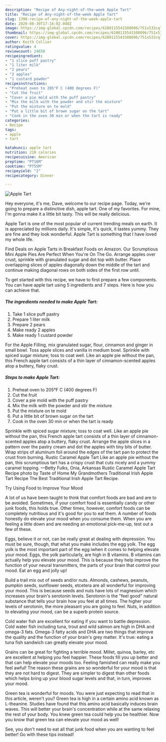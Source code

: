 ```yaml
---
description: "Recipe of Any-night-of-the-week Apple Tart"
title: "Recipe of Any-night-of-the-week Apple Tart"
slug: 1390-recipe-of-any-night-of-the-week-apple-tart
date: 2020-08-30T17:16:02.048Z
image: https://img-global.cpcdn.com/recipes/6280115541508096/751x532cq70/apple-tart-recipe-main-photo.jpg
thumbnail: https://img-global.cpcdn.com/recipes/6280115541508096/751x532cq70/apple-tart-recipe-main-photo.jpg
cover: https://img-global.cpcdn.com/recipes/6280115541508096/751x532cq70/apple-tart-recipe-main-photo.jpg
author: Keith Collier
ratingvalue: 4
reviewcount: 24658
recipeingredient:
- "1 slice puff pastry"
- "1 liter milk"
- "2 pears"
- "2 apples"
- "1 custard powder"
recipeinstructions:
- "Preheat oven to 205°F C (400 degrees F)"
- "Cut the fruit"
- "Cover a pie mold with the puff pastry"
- "Mix the milk with the powder and stir the mixture"
- "Put the mixture on te mold"
- "Put a little bit of brown sugar on the tart"
- "Cook in the oven 30 min or when the tart is ready"
categories:
- Recipe
tags:
- apple
- tart

katakunci: apple tart 
nutrition: 210 calories
recipecuisine: American
preptime: "PT16M"
cooktime: "PT55M"
recipeyield: "2"
recipecategory: Dinner

---
```



![Apple Tart](https://img-global.cpcdn.com/recipes/6280115541508096/751x532cq70/apple-tart-recipe-main-photo.jpg)

Hey everyone, it's me, Dave, welcome to our recipe page. Today, we're going to prepare a distinctive dish, apple tart. One of my favorites. For mine, I'm gonna make it a little bit tasty. This will be really delicious.

Apple Tart is one of the most popular of current trending meals on earth. It is appreciated by millions daily. It's simple, it's quick, it tastes yummy. They are fine and they look wonderful. Apple Tart is something that I have loved my whole life.

Find Deals on Apple Tarts in Breakfast Foods on Amazon. Our Scrumptious Mini Apple Pies Are Perfect When You&#39;re On The Go. Arrange apples over crust, sprinkle with granulated sugar and dot top with butter. Place overlapping slices of apples diagonally down the middle of the tart and continue making diagonal rows on both sides of the first row until.


To get started with this recipe, we have to first prepare a few components. You can have apple tart using 5 ingredients and 7 steps. Here is how you can achieve that.

<!--inarticleads1-->

##### The ingredients needed to make Apple Tart:

1. Take 1 slice puff pastry
1. Prepare 1 liter milk
1. Prepare 2 pears
1. Make ready 2 apples
1. Make ready 1 custard powder


For the Apple Filling, mix granulated sugar, flour, cinnamon and ginger in small bowl. Toss apple slices and vanilla in medium bowl. Sprinkle with spiced sugar mixture; toss to coat well. Like an apple pie without the pan, this French apple tart consists of a thin layer of cinnamon-scented apples atop a buttery, flaky crust. 

<!--inarticleads2-->

##### Steps to make Apple Tart:

1. Preheat oven to 205°F C (400 degrees F)
1. Cut the fruit
1. Cover a pie mold with the puff pastry
1. Mix the milk with the powder and stir the mixture
1. Put the mixture on te mold
1. Put a little bit of brown sugar on the tart
1. Cook in the oven 30 min or when the tart is ready


Sprinkle with spiced sugar mixture; toss to coat well. Like an apple pie without the pan, this French apple tart consists of a thin layer of cinnamon-scented apples atop a buttery, flaky crust. Arrange the apple slices in a pattern over the pastry cream and dot the apples with tiny bits of butter. Wrap strips of aluminum foil around the edges of the tart pan to protect the crust from burning. Rustic Caramel Apple Tart Like an apple pie without the pan, this scrumptious tart has a crispy crust that cuts nicely and a yummy caramel topping. —Betty Fulks, Onia, Arkansas Rustic Caramel Apple Tart Recipe photo by Taste of Home My Grandmothers Traditional Irish Apple Tart Recipe The Best Traditional Irish Apple Tart Recipe. 

Try Using Food to Improve Your Mood


A lot of us have been taught to think that comfort foods are bad and are to be avoided. Sometimes, if your comfort food is essentially candy or other junk foods, this holds true. Other times, however, comfort foods can be completely nutritious and it's good for you to eat them. A number of foods honestly do elevate your mood when you consume them. When you are feeling a little down and are needing an emotional pick-me-up, test out a few of these.

Eggs, believe it or not, can be really great at dealing with depression. You must be sure, though, that what you make includes the egg yolk. The egg yolk is the most important part of the egg iwhen it comes to helping elevate your mood. Eggs, the yolk particularly, are high in B vitamins. B vitamins can actually help you elevate your mood. This is because they help improve the function of your neural transmitters, the parts of your brain that control your mood. Eat an egg and jolly up!

Build a trail mix out of seeds and/or nuts. Almonds, cashews, peanuts, pumpkin seeds, sunflower seeds, etcetera are all wonderful for improving your mood. This is because seeds and nuts have lots of magnesium which increases your brain's serotonin levels. Serotonin is the "feel good" natural substance that tells your brain how you feel at all times. The higher your levels of serotonin, the more pleasant you are going to feel. Nuts, in addition to elevating your mood, can be a superb protein source.

Cold water fish are excellent for eating if you want to battle depression. Cold water fish including tuna, trout and wild salmon are high in DHA and omega-3 fats. Omega-3 fatty acids and DHA are two things that improve the quality and the function of your brain's grey matter. It's true: eating a tuna fish sandwich can greatly elevate your mood. 

Grains can be great for fighting a terrible mood. Millet, quinoa, barley, etc are excellent at helping you feel happier. These foods fill you up better and that can help elevate your moods too. Feeling famished can really make you feel awful! The reason these grains are so wonderful for your mood is that they are not hard to digest. They are simpler to digest than other foods which helps bring up your blood sugar levels and that, in turn, improves your mood.

Green tea is wonderful for moods. You were just expecting to read that in this article, weren't you? Green tea is high in a certain amino acid known as L-theanine. Studies have found that this amino acid basically induces brain waves. This will better your brain's concentration while at the same relaxing the rest of your body. You knew green tea could help you be healthier. Now you know that green tea can elevate your mood as well!

See, you don't need to eat all that junk food when you are wanting to feel better! Go  with  these tips  instead!

